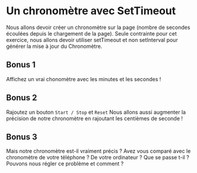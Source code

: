 # Un chronomètre avec SetTimeout

Nous allons devoir créer un chronomètre sur la page (nombre de secondes écoulées depuis le chargement de la page).
Seule contrainte pour cet exercice, nous allons devoir utiliser setTimeout et non setInterval pour générer la mise à jour du Chronomètre.

## Bonus 1
Affichez un vrai chonomètre avec les minutes et les secondes !

## Bonus 2
Rajoutez un bouton `Start / Stop` et `Reset` 
Nous allons aussi augmenter la précision de notre chronomètre en rajoutant les centièmes de seconde !

## Bonus 3
Mais notre chronomètre est-il vraiment précis ? Avez vous comparé avec le chronomètre de votre téléphone ? De votre ordinateur ?
Que se passe t-il ?
Pouvons nous régler ce problème et comment ?